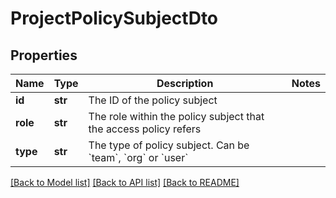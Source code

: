 # ProjectPolicySubjectDto

## Properties
Name | Type | Description | Notes
------------ | ------------- | ------------- | -------------
**id** | **str** | The ID of the policy subject | 
**role** | **str** | The role within the policy subject that the access policy refers | 
**type** | **str** | The type of policy subject. Can be &#x60;team&#x60;, &#x60;org&#x60; or &#x60;user&#x60; | 

[[Back to Model list]](../README.md#documentation-for-models) [[Back to API list]](../README.md#documentation-for-api-endpoints) [[Back to README]](../README.md)


